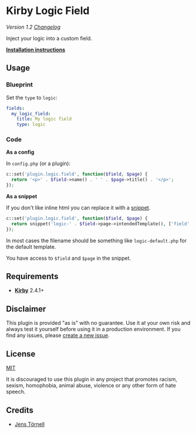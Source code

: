 # Kirby Logic Field

*Version 1.2 [Changelog](docs/changelog.md)*

Inject your logic into a custom field.

**[Installation instructions](docs/install.md)**

## Usage

### Blueprint

Set the `type` to `logic`:

```yaml
fields:
  my_logic_field:
    title: My logic field
    type: logic
```

### Code

**As a config**

In `config.php` (or a plugin):

```php
c::set('plugin.logic.field', function($field, $page) {
  return '<p>' . $field->name() . ' ' . $page->title() . '</p>';
});
```

**As a snippet**

If you don't like inline html you can replace it with a [snippet](https://getkirby.com/docs/templates/snippets).

```php
c::set('plugin.logic.field', function($field, $page) {
  return snippet('logic-' . $field->page->intendedTemplate(), ['field' => $field, 'page' => $page], true);
});
```

In most cases the filename should be something like `logic-default.php` for the default template.

You have access to `$field` and `$page` in the snippet.

## Requirements

- [**Kirby**](https://getkirby.com/) 2.4.1+

## Disclaimer

This plugin is provided "as is" with no guarantee. Use it at your own risk and always test it yourself before using it in a production environment. If you find any issues, please [create a new issue](https://github.com/jenstornell/plugin-name/issues/new).

## License

[MIT](https://opensource.org/licenses/MIT)

It is discouraged to use this plugin in any project that promotes racism, sexism, homophobia, animal abuse, violence or any other form of hate speech.

## Credits

- [Jens Törnell](https://github.com/jenstornell)